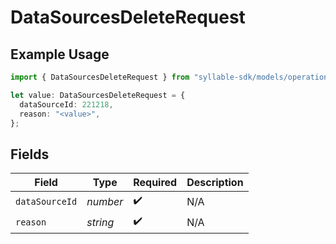 # DataSourcesDeleteRequest

## Example Usage

```typescript
import { DataSourcesDeleteRequest } from "syllable-sdk/models/operations";

let value: DataSourcesDeleteRequest = {
  dataSourceId: 221218,
  reason: "<value>",
};
```

## Fields

| Field              | Type               | Required           | Description        |
| ------------------ | ------------------ | ------------------ | ------------------ |
| `dataSourceId`     | *number*           | :heavy_check_mark: | N/A                |
| `reason`           | *string*           | :heavy_check_mark: | N/A                |